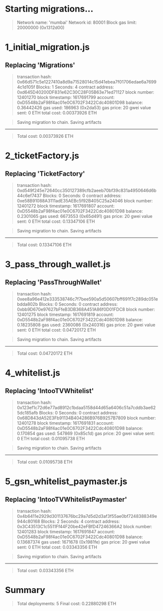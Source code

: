 

Starting migrations...
======================
> Network name:    'mumbai'
> Network id:      80001
> Block gas limit: 20000000 (0x1312d00)


1_initial_migration.js
======================

   Replacing 'Migrations'
   ----------------------
   > transaction hash:    0x66d571c5e1227410a8d9a71528014c15d41ebea7f01706edae6a76994c1d105f
   > Blocks: 1            Seconds: 4
   > contract address:    0xd645D40200DF831e62C30C28F05B63e71ed71127
   > block number:        12401270
   > block timestamp:     1617691799
   > account:             0xD5548b2aF98f4ac01e0C6702F3422Cdc40801D98
   > balance:             0.36442426
   > gas used:            186963 (0x2da53)
   > gas price:           20 gwei
   > value sent:          0 ETH
   > total cost:          0.00373926 ETH


   > Saving migration to chain.
   > Saving artifacts
   -------------------------------------
   > Total cost:          0.00373926 ETH


2_ticketFactory.js
==================

   Replacing 'TicketFactory'
   -------------------------
   > transaction hash:    0xd549f245e72640cc350127389cfb2aeeb70bf39c831a4950646d6b44c6ef7437
   > Blocks: 0            Seconds: 0
   > contract address:    0xe58B91088A3111adE35AEBc5f92B405C25a24046
   > block number:        12401272
   > block timestamp:     1617691807
   > account:             0xD5548b2aF98f4ac01e0C6702F3422Cdc40801D98
   > balance:             0.2301065
   > gas used:            6673553 (0x65d491)
   > gas price:           20 gwei
   > value sent:          0 ETH
   > total cost:          0.13347106 ETH


   > Saving migration to chain.
   > Saving artifacts
   -------------------------------------
   > Total cost:          0.13347106 ETH


3_pass_through_wallet.js
========================

   Replacing 'PassThroughWallet'
   -----------------------------
   > transaction hash:    0xee8a96e412e333538746c7f7bee590a5d50607bff691f7c289dc051ebdda802b
   > Blocks: 0            Seconds: 0
   > contract address:    0xbb9D670e97627bFfeB3DB368A451A86f0D01FDC8
   > block number:        12401275
   > block timestamp:     1617691819
   > account:             0xD5548b2aF98f4ac01e0C6702F3422Cdc40801D98
   > balance:             0.18235808
   > gas used:            2360086 (0x240316)
   > gas price:           20 gwei
   > value sent:          0 ETH
   > total cost:          0.04720172 ETH


   > Saving migration to chain.
   > Saving artifacts
   -------------------------------------
   > Total cost:          0.04720172 ETH


4_whitelist.js
==============

   Replacing 'IntooTVWhitelist'
   ----------------------------
   > transaction hash:    0x123ef1c72d6e77ad8912c1bdaa5158d44d65a6406c51a7cddb3ae625dc185afb
   > Blocks: 0            Seconds: 0
   > contract address:    0x68D843dA52E3Fb91134B404286B976B9257B7809
   > block number:        12401278
   > block timestamp:     1617691831
   > account:             0xD5548b2aF98f4ac01e0C6702F3422Cdc40801D98
   > balance:             0.170854
   > gas used:            547869 (0x85c1d)
   > gas price:           20 gwei
   > value sent:          0 ETH
   > total cost:          0.01095738 ETH


   > Saving migration to chain.
   > Saving artifacts
   -------------------------------------
   > Total cost:          0.01095738 ETH


5_gsn_whitelist_paymaster.js
============================

   Replacing 'IntooTVWhitelistPaymaster'
   -------------------------------------
   > transaction hash:    0x4b6411e2929d301137676bc29a7d5d2d3af3f55ae0bf7248388349e944c80168
   > Blocks: 2            Seconds: 4
   > contract address:    0x3C43513C1c5511Ff44F20be42eFBfD47246366A2
   > block number:        12401283
   > block timestamp:     1617691847
   > account:             0xD5548b2aF98f4ac01e0C6702F3422Cdc40801D98
   > balance:             0.13687374
   > gas used:            1671678 (0x1981fe)
   > gas price:           20 gwei
   > value sent:          0 ETH
   > total cost:          0.03343356 ETH


   > Saving migration to chain.
   > Saving artifacts
   -------------------------------------
   > Total cost:          0.03343356 ETH


Summary
=======
> Total deployments:   5
> Final cost:          0.22880298 ETH


